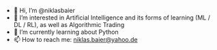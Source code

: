 - 👋 Hi, I’m @niklasbaier
- 👀 I’m interested in Artificial Intelligence and its forms of learning (ML / DL / RL), as well as Algorithmic Trading
- 🌱 I’m currently learning about Python
- 📫 How to reach me: niklas.baier@yahoo.de

<!---
niklasbaier/niklasbaier is a ✨ special ✨ repository because its `README.md` (this file) appears on your GitHub profile.
You can click the Preview link to take a look at your changes.
--->
